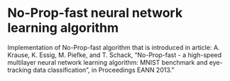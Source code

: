 # No-Prop-fast neural network learning algorithm
Implementation of No-Prop-fast algorithm that is introduced in article: 
A. Krause, K. Essig, M. Piefke, and T. Schack, “No-Prop-fast - a high-speed
multilayer neural network learning algorithm: MNIST benchmark and eye-tracking
data classification”, in Proceedings EANN 2013."

